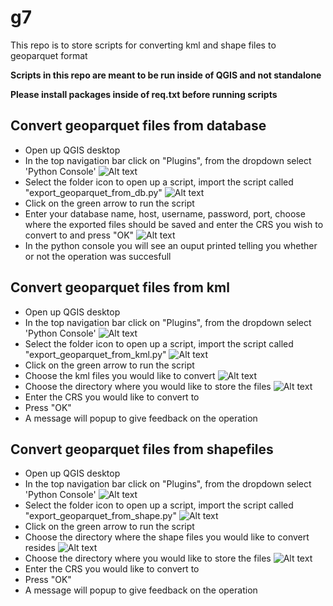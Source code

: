 # g7
This repo is to store scripts for converting kml and shape files to geoparquet format

**Scripts in this repo are meant to be run inside of QGIS and not standalone**

**Please install packages inside of req.txt before running scripts**

## Convert geoparquet files from database

- Open up QGIS desktop
- In the top navigation bar click on "Plugins", from the dropdown select 'Python Console'
![Alt text](images/step1.png)
- Select the folder icon to open up a script, import the script called "export_geoparquet_from_db.py"
![Alt text](images/step2.png)
- Click on the green arrow to run the script
- Enter your database name, host, username, password, port, choose where the exported files should be saved and enter the CRS you wish to convert to and press "OK"
![Alt text](images/step3.png)
- In the python console you will see an ouput printed telling you whether or not the operation was succesfull

## Convert geoparquet files from kml

- Open up QGIS desktop
- In the top navigation bar click on "Plugins", from the dropdown select 'Python Console'
![Alt text](images/step1.png)
- Select the folder icon to open up a script, import the script called "export_geoparquet_from_kml.py"
![Alt text](images/step2.png)
- Click on the green arrow to run the script
- Choose the kml files you would like to convert
![Alt text](images/step4.png)
- Choose the directory where you would like to store the files
![Alt text](images/step5.png)
- Enter the CRS you would like to convert to
- Press "OK"
- A message will popup to give feedback on the operation

## Convert geoparquet files from shapefiles

- Open up QGIS desktop
- In the top navigation bar click on "Plugins", from the dropdown select 'Python Console'
![Alt text](images/step1.png)
- Select the folder icon to open up a script, import the script called "export_geoparquet_from_shape.py"
![Alt text](images/step2.png)
- Click on the green arrow to run the script
- Choose the directory where the shape files you would like to convert resides
![Alt text](images/step4.png)
- Choose the directory where you would like to store the files
![Alt text](images/step5.png)
- Enter the CRS you would like to convert to
- Press "OK"
- A message will popup to give feedback on the operation